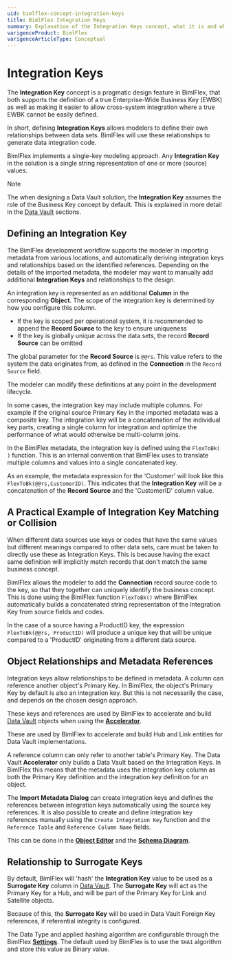 ```yaml
---
uid: bimlflex-concept-integration-keys
title: BimlFlex Integration Keys
summary: Explanation of the Integration Keys concept, what it is and why it matters
varigenceProduct: BimlFlex
varigenceArticleType: Conceptual
---
```


# Integration Keys

The **Integration Key** concept is a pragmatic design feature in BimlFlex, that both supports the definition of a true Enterprise-Wide Business Key (EWBK) as well as making it easier to allow cross-system integration where a true EWBK cannot be easily defined.

In short, defining **Integration Keys** allows modelers to define their own relationships between data sets. BimlFlex will use these relationships to generate data integration code.

BimlFlex implements a single-key modeling approach. Any **Integration Key** in the solution is a single string representation of one or more (source) values.

> [!NOTE]
> The when designing a Data Vault solution, the **Integration Key** assumes the role of the Business Key concept by default. This is explained in more detail in the [Data Vault](xref:bimlflex-data-vault-index) sections.

## Defining an Integration Key

The BimlFlex development workflow supports the modeler in importing metadata from various locations, and automatically deriving integration keys and relationships based on the identified references. Depending on the details of the imported metadata, the modeler may want to manually add additional **Integration Keys** and relationships to the design.

An integration key is represented as an additional **Column** in the corresponding **Object**. The scope of the integration key is determined by how you configure this column.

* If the key is scoped per operational system, it is recommended to append the **Record Source** to the key to ensure uniqueness
* If the key is globally unique across the data sets, the record **Record Source** can be omitted

The global parameter for the **Record Source** is `@@rs`. This value refers to the system the data originates from, as defined in the **Connection** in the `Record Source` field.

The modeler can modify these definitions at any point in the development lifecycle.

In some cases, the integration key may include multiple columns. For example if the original source Primary Key in the imported metadata was a composite key. The integration key will be a concatenation of the individual key parts, creating a single column for integration and optimize the performance of what would otherwise be multi-column joins.

In the BimlFlex metadata, the integration key is defined using the `FlexToBk( )` function. This is an internal convention that BimlFlex uses to translate multiple columns and values into a single concatenated key.

As an example, the metadata expression for the 'Customer' will look like this `FlexToBk(@@rs,CustomerID)`. This indicates that the **Integration Key** will be a concatenation of the **Record Source** and the 'CustomerID' column value.

## A Practical Example of Integration Key Matching or Collision

When different data sources use keys or codes that have the same values but different meanings compared to other data sets, care must be taken to directly use these as Integration Keys. This is because having the exact same definition will implicitly match records that don't match the same business concept.

BimlFlex allows the modeler to add the **Connection** record source code to the key, so that they together can uniquely identify the business concept. This is done using the BimlFlex function `FlexToBk()` where BimlFlex automatically builds a concatenated string representation of the Integration Key from source fields and codes.

In the case of a source having a ProductID key, the expression `FlexToBk(@@rs, ProductID)` will produce a unique key that will be unique compared to a 'ProductID' originating from a different data source.

## Object Relationships and Metadata References

Integration keys allow relationships to be defined in metadata. A column can reference another object's Primary Key. In BimlFlex, the object's Primary Key by default is also an integration key. But this is not necessarily the case, and depends on the chosen design approach.

These keys and references are used by BimlFlex to accelerate and build [Data Vault](xref:bimlflex-data-vault-index) objects when using the [**Accelerator**](xref:bimlflex-data-vault-accelerator).

These are used by BimlFlex to accelerate and build Hub and Link entities for Data Vault implementations.

A reference column can only refer to another table's Primary Key. The Data Vault **Accelerator** only builds a Data Vault based on the Integration Keys. In BimlFlex this means that the metadata uses the integration key column as both the Primary Key definition and the integration key definition for an object.

The **Import Metadata Dialog** can create integration keys and defines the references between integration keys automatically using the source key references. It is also possible to create and define integration key references manually using the `Create Integration Key` function and the `Reference Table` and `Reference Column Name` fields.

This can be done in the [**Object Editor**](xref:bimlflex-object-editor) and the [**Schema Diagram**](xref:bimlflex-schema-diagram).

## Relationship to Surrogate Keys

By default, BimlFlex will 'hash' the **Integration Key** value to be used as a **Surrogate Key** column in [Data Vault](xref:bimlflex-data-vault-index). The **Surrogate Key** will act as the Primary Key for a Hub, and will be part of the Primary Key for Link and Satellite objects.

Because of this, the **Surrogate Key** will be used in Data Vault Foreign Key references, if referential integrity is configured.

The Data Type and applied hashing algorithm are configurable through the BimlFlex [**Settings**](xref:bimlflex-setting-editor). The default used by BimlFlex is to use the `SHA1` algorithm and store this value as Binary value.
